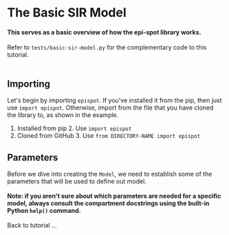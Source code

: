# The Basic SIR Model
#### This serves as a basic overview of how the epi-spot library works.

Refer to `tests/basic-sir-model.py` for the 
complementary code to this tutorial.
<br><br>

## Importing
Let's begin by importing `epispot`. If you've installed 
it from the pip, then just use `import epispot`. 
Otherwise, import from the file that you have cloned 
the library to, as shown in the example.

1. Installed from pip
    2. Use `import epispot`
2. Cloned from GitHub
    3. Use `from DIRECTORY-NAME import epispot`

## Parameters
Before we dive into creating the `Model`, we need to 
establish some of the parameters that will be used to 
define out model.
<br><br>
**Note: if you aren't sure about which parameters are 
needed for a specific model, always consult the 
compartment docstrings using the built-in Python 
`help()` command.**
<br><br>
Back to tutorial ...